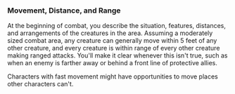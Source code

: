 ### Movement, Distance, and Range

At the beginning of combat, you describe the situation, features, distances, and arrangements of the creatures in the area.
Assuming a moderately sized combat area, any creature can generally move within 5 feet of any other creature, and every creature is within range of every other creature making ranged attacks.
You'll make it clear whenever this isn't true, such as when an enemy is farther away or behind a front line of protective allies.

Characters with fast movement might have opportunities to move places other characters can't.
